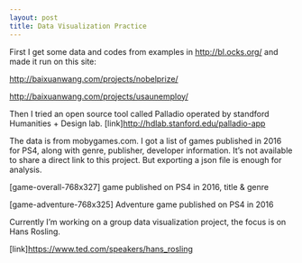 ```yaml
---
layout: post
title: Data Visualization Practice
---
```



First I get some data and codes from examples in http://bl.ocks.org/ and made it run on this site:

http://baixuanwang.com/projects/nobelprize/

http://baixuanwang.com/projects/usaunemploy/

Then I tried an open source tool called Palladio operated by standford Humanities + Design lab.
[link]http://hdlab.stanford.edu/palladio-app

The data is from mobygames.com. I got a list of games published in 2016 for PS4, along with genre, publisher, developer information. It’s not available to share a direct link to this project. But exporting a json file is enough for analysis.

[game-overall-768x327]
game published on PS4 in 2016, title & genre

[game-adventure-768x325]
Adventure game published on PS4 in 2016

Currently I’m working on a group data visualization project, the focus is on Hans Rosling.

[link]https://www.ted.com/speakers/hans_rosling
